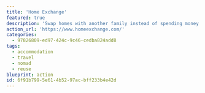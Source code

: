 ```yaml
---
title: 'Home Exchange'
featured: true
description: 'Swap homes with another family instead of spending money at a fancy hotel, as hotels have a much higher footprint due to the constant cleaning, overactive AC, etc.'
action_url: 'https://www.homeexchange.com/'
categories:
  - 97826809-ed97-424c-9c46-cedba824add8
tags:
  - accommodation
  - travel
  - nomad
  - reuse
blueprint: action
id: 6f91b799-5e61-4b52-97ac-bff233b4e42d
---
```

